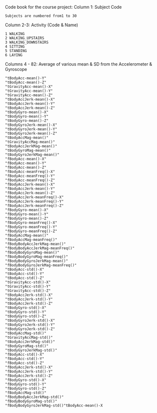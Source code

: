 

Code book for the course project:
Column 1: Subject Code

    Subjects are numbered from1 to 30

Column 2-3: Activity (Code & Name)

    1 WALKING
    2 WALKING_UPSTAIRS
    3 WALKING_DOWNSTAIRS
    4 SITTING
    5 STANDING
    6 LAYING

Columns 4 - 82: Average of various mean & SD from the Accelerometer & Gyroscope

    "tBodyAcc-mean()-Y"
    "tBodyAcc-mean()-Z"
    "tGravityAcc-mean()-X"
    "tGravityAcc-mean()-Y"
    "tGravityAcc-mean()-Z"
    "tBodyAccJerk-mean()-X"          
    "tBodyAccJerk-mean()-Y"
    "tBodyAccJerk-mean()-Z"          
    "tBodyGyro-mean()-X"
    "tBodyGyro-mean()-Y"             
    "tBodyGyro-mean()-Z"
    "tBodyGyroJerk-mean()-X"         
    "tBodyGyroJerk-mean()-Y"
    "tBodyGyroJerk-mean()-Z"         
    "tBodyAccMag-mean()"
    "tGravityAccMag-mean()"          
    "tBodyAccJerkMag-mean()"
    "tBodyGyroMag-mean()"            
    "tBodyGyroJerkMag-mean()"
    "fBodyAcc-mean()-X"              
    "fBodyAcc-mean()-Y"
    "fBodyAcc-mean()-Z"              
    "fBodyAcc-meanFreq()-X"
    "fBodyAcc-meanFreq()-Y"          
    "fBodyAcc-meanFreq()-Z"
    "fBodyAccJerk-mean()-X"          
    "fBodyAccJerk-mean()-Y"
    "fBodyAccJerk-mean()-Z"          
    "fBodyAccJerk-meanFreq()-X"
    "fBodyAccJerk-meanFreq()-Y"      
    "fBodyAccJerk-meanFreq()-Z"
    "fBodyGyro-mean()-X"             
    "fBodyGyro-mean()-Y"
    "fBodyGyro-mean()-Z"             
    "fBodyGyro-meanFreq()-X"
    "fBodyGyro-meanFreq()-Y"         
    "fBodyGyro-meanFreq()-Z"
    "fBodyAccMag-mean()"             
    "fBodyAccMag-meanFreq()"
    "fBodyBodyAccJerkMag-mean()"     
    "fBodyBodyAccJerkMag-meanFreq()"
    "fBodyBodyGyroMag-mean()"        
    "fBodyBodyGyroMag-meanFreq()"
    "fBodyBodyGyroJerkMag-mean()"    
    "fBodyBodyGyroJerkMag-meanFreq()"
    "tBodyAcc-std()-X"               
    "tBodyAcc-std()-Y"
    "tBodyAcc-std()-Z"               
    "tGravityAcc-std()-X"
    "tGravityAcc-std()-Y"            
    "tGravityAcc-std()-Z"
    "tBodyAccJerk-std()-X"           
    "tBodyAccJerk-std()-Y"
    "tBodyAccJerk-std()-Z"           
    "tBodyGyro-std()-X"
    "tBodyGyro-std()-Y"              
    "tBodyGyro-std()-Z"
    "tBodyGyroJerk-std()-X"          
    "tBodyGyroJerk-std()-Y"
    "tBodyGyroJerk-std()-Z"          
    "tBodyAccMag-std()"
    "tGravityAccMag-std()"           
    "tBodyAccJerkMag-std()"
    "tBodyGyroMag-std()"             
    "tBodyGyroJerkMag-std()"
    "fBodyAcc-std()-X"               
    "fBodyAcc-std()-Y"
    "fBodyAcc-std()-Z"               
    "fBodyAccJerk-std()-X"
    "fBodyAccJerk-std()-Y"           
    "fBodyAccJerk-std()-Z"
    "fBodyGyro-std()-X"              
    "fBodyGyro-std()-Y"
    "fBodyGyro-std()-Z"              
    "fBodyAccMag-std()"
    "fBodyBodyAccJerkMag-std()"      
    "fBodyBodyGyroMag-std()"
    "fBodyBodyGyroJerkMag-std()"tBodyAcc-mean()-X
    
